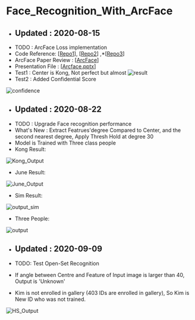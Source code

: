 # Face_Recognition_With_ArcFace
- ## Updated : 2020-08-15 
- TODO : ArcFace Loss implementation
- Code Reference: [[Repo1](https://github.com/TreB1eN/InsightFace_Pytorch)], [[Repo2](https://github.com/ronghuaiyang/arcface-pytorch)] ,*[[Repo3](https://github.com/wujiyang/Face_Pytorch)]
- ArcFace Paper Review : [[ArcFace](https://github.com/kdh4672/DH_Lab/blob/master/Paper_Review/Arcface.pdf)]
- Presentation File : [[Arcface.pptx](https://github.com/kdh4672/dlstudy/files/5078083/Arcface.pptx)]
- Test1 : Center is Kong,  Not perfect but almost
![result](https://user-images.githubusercontent.com/54311546/90228642-89923880-de51-11ea-9c1c-af1dea9c4466.gif)
- Test2 : Added Confidential Score

![confidence](https://user-images.githubusercontent.com/54311546/90315291-3bfef400-df55-11ea-9d35-2819bf5dec30.gif)



- ## Updated : 2020-08-22
- TODO : Upgrade Face recognition performance
- What's New : Extract Featrues'degree Compared to Center, and the second nearest degree, Apply Thresh Hold at degree 30
- Model is Trained with Three class people
- Kong Result: 

![Kong_Output](https://user-images.githubusercontent.com/54311546/90952351-e61ed480-e49d-11ea-8619-442ba044466b.gif)
- June Result:

![June_Output](https://user-images.githubusercontent.com/54311546/90952358-f6cf4a80-e49d-11ea-8ec7-8deacfdae78a.gif)
- Sim Result:

![output_sim](https://user-images.githubusercontent.com/54311546/92383637-aa486800-f149-11ea-9c24-0bb817e408c4.gif)


- Three People:

![output](https://user-images.githubusercontent.com/54311546/92383726-d19f3500-f149-11ea-886c-e5c305c9fad6.gif)


- ## Updated : 2020-09-09
- TODO: Test Open-Set Recognition
- If angle between Centre and Feature of Input image is larger than 40, Output is 'Unknown'

- Kim is not enrolled in gallery (403 IDs are enrolled in gallery), So Kim is New ID who was not trained.

![HS_Output](https://user-images.githubusercontent.com/54311546/92565133-2ca16b00-f2b5-11ea-898f-0276e3d6d1f9.gif)

